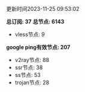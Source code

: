 更新时间2023-11-25 09:53:02

**总订阅: 37**
**总节点: 6143**
- vless节点: 9

**google ping有效节点: 207**
- v2ray节点: 88
- ssr节点: 38
- ss节点: 53
- trojan节点: 28
